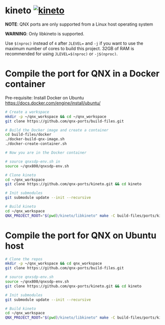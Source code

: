 # kineto [![kineto](https://github.com/qnx-ports/build-files/actions/workflows/kineto.yml/badge.svg)](https://github.com/qnx-ports/build-files/actions/workflows/kineto.yml)

**NOTE**: QNX ports are only supported from a Linux host operating system

**WARNING**: Only libkineto is supported.

Use `$(nproc)` instead of `4` after `JLEVEL=` and `-j` if you want to use the maximum number of cores to build this project.
32GB of RAM is recommended for using `JLEVEL=$(nproc)` or `-j$(nproc)`.

# Compile the port for QNX in a Docker container

Pre-requisite: Install Docker on Ubuntu https://docs.docker.com/engine/install/ubuntu/
```bash
# Create a workspace
mkdir -p ~/qnx_workspace && cd ~/qnx_workspace
git clone https://github.com/qnx-ports/build-files.git

# Build the Docker image and create a container
cd build-files/docker
./docker-build-qnx-image.sh
./docker-create-container.sh

# Now you are in the Docker container

# source qnxsdp-env.sh in
source ~/qnx800/qnxsdp-env.sh

# Clone kineto
cd ~/qnx_workspace
git clone https://github.com/qnx-ports/kineto.git && cd kineto

# Init submodules
git submodule update --init --recursive

# Build kineto
cd ~/qnx_workspace
QNX_PROJECT_ROOT="$(pwd)/kineto/libkineto" make -C build-files/ports/kineto install -j4
```

# Compile the port for QNX on Ubuntu host
```bash
# Clone the repos
mkdir -p ~/qnx_workspace && cd qnx_workspace
git clone https://github.com/qnx-ports/build-files.git

# source qnxsdp-env.sh
source ~/qnx800/qnxsdp-env.sh
git clone https://github.com/qnx-ports/kineto.git && cd kineto

# Init submodules
git submodule update --init --recursive

# Build kineto
cd ~/qnx_workspace
QNX_PROJECT_ROOT="$(pwd)/kineto/libkineto" make -C build-files/ports/kineto install -j4
```
